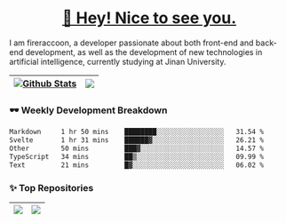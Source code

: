 <h1 align="center"><a href="https://blog.raccooncc.top">👋 Hey! Nice to see you.</a></h1>

I am fireraccoon, a developer passionate about both front-end and back-end development, as well as the development of new technologies in artificial intelligence, currently studying at Jinan University.

| <a href="#"><img src="https://github-readme-stats.raccooncc.top/api?username=fireraccoon&show_icons=true&include_all_commits=true&theme=buefy&hide_border=true" alt="Github Stats" /></a> | <a href="#"><img src="https://github-readme-stats.raccooncc.top/api/top-langs/?username=fireraccoon&layout=compact&theme=buefy&hide_border=true" /></a> |
| --- | --- |

### 🕶 Weekly Development Breakdown

<!--START_SECTION:waka-->

```txt
Markdown     1 hr 50 mins    ████████░░░░░░░░░░░░░░░░░   31.54 %
Svelte       1 hr 31 mins    ██████▓░░░░░░░░░░░░░░░░░░   26.21 %
Other        50 mins         ███▓░░░░░░░░░░░░░░░░░░░░░   14.57 %
TypeScript   34 mins         ██▒░░░░░░░░░░░░░░░░░░░░░░   09.99 %
Text         21 mins         █▓░░░░░░░░░░░░░░░░░░░░░░░   06.02 %
```

<!--END_SECTION:waka-->

### ✨ Top Repositories

| <a href="https://github.com/fireraccoon/AdvVis-CNN"><img src="https://github-readme-stats.raccooncc.top/api/pin/?username=fireraccoon&repo=AdvVis-CNN&theme=buefy&hide_border=true" /></a> | <a href="https://github.com/fireraccoon/leetcode-solutions"><img src="https://github-readme-stats.raccooncc.top/api/pin/?username=fireraccoon&repo=leetcode-solutions&theme=buefy&hide_border=true" /></a> |
| --- | --- |
